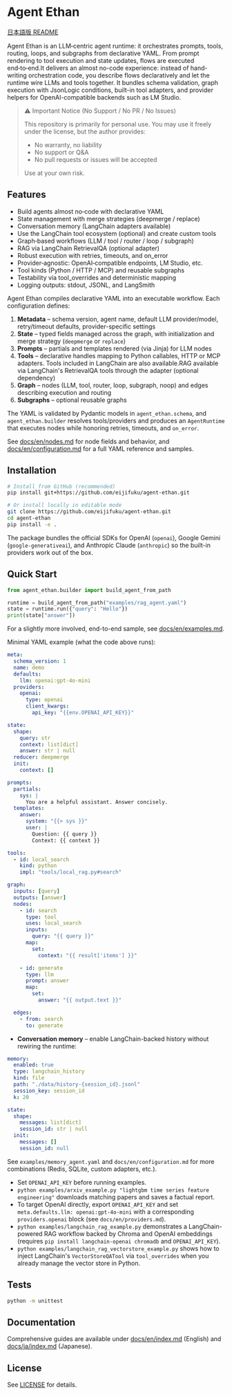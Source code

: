 # Agent Ethan

[日本語版 README](README.ja.md)

Agent Ethan is an LLM‑centric agent runtime: it orchestrates prompts, tools, routing, loops, and subgraphs from declarative YAML. From prompt rendering to tool execution and state updates, flows are executed end‑to‑end.It delivers an almost no-code experience: instead of hand-writing orchestration code, you describe flows declaratively and let the runtime wire LLMs and tools together. It bundles schema validation, graph execution with JsonLogic conditions, built-in tool adapters, and provider helpers for OpenAI-compatible backends such as LM Studio.

> ⚠️ Important Notice (No Support / No PR / No Issues)
>
> This repository is primarily for personal use. You may use it freely under the license, but the author provides:
> - No warranty, no liability
> - No support or Q&A
> - No pull requests or issues will be accepted
>
> Use at your own risk.

## Features

- Build agents almost no‑code with declarative YAML
- State management with merge strategies (deepmerge / replace)
- Conversation memory (LangChain adapters available)
- Use the LangChain tool ecosystem (optional) and create custom tools
- Graph‑based workflows (LLM / tool / router / loop / subgraph)
- RAG via LangChain RetrievalQA (optional adapter)
- Robust execution with retries, timeouts, and on_error
- Provider‑agnostic: OpenAI‑compatible endpoints, LM Studio, etc.
- Tool kinds (Python / HTTP / MCP) and reusable subgraphs
- Testability via tool_overrides and deterministic mapping
- Logging outputs: stdout, JSONL, and LangSmith

Agent Ethan compiles declarative YAML into an executable workflow. Each configuration defines:

1. **Metadata** – schema version, agent name, default LLM provider/model, retry/timeout defaults, provider-specific settings
2. **State** – typed fields managed across the graph, with initialization and merge strategy (`deepmerge` or `replace`)
3. **Prompts** – partials and templates rendered (via Jinja) for LLM nodes
4. **Tools** – declarative handles mapping to Python callables, HTTP or MCP adapters. Tools included in LangChain are also available.RAG available via LangChain's RetrievalQA tools through the adapter (optional dependency)
5. **Graph** – nodes (LLM, tool, router, loop, subgraph, noop) and edges describing execution and routing
6. **Subgraphs** – optional reusable graphs

The YAML is validated by Pydantic models in `agent_ethan.schema`, and `agent_ethan.builder` resolves tools/providers and produces an `AgentRuntime` that executes nodes while honoring retries, timeouts, and `on_error`.

See [docs/en/nodes.md](docs/en/nodes.md) for node fields and behavior, and [docs/en/configuration.md](docs/en/configuration.md) for a full YAML reference and samples.

## Installation

```bash
# Install from GitHub (recommended)
pip install git+https://github.com/eijifuku/agent-ethan.git

# Or install locally in editable mode
git clone https://github.com/eijifuku/agent-ethan.git
cd agent-ethan
pip install -e .
```

The package bundles the official SDKs for OpenAI (`openai`), Google Gemini (`google-generativeai`), and Anthropic Claude (`anthropic`) so the built-in providers work out of the box.

## Quick Start

```python
from agent_ethan.builder import build_agent_from_path

runtime = build_agent_from_path("examples/rag_agent.yaml")
state = runtime.run({"query": "Hello"})
print(state["answer"])
```

For a slightly more involved, end-to-end sample, see [docs/en/examples.md](docs/en/examples.md).

Minimal YAML example (what the code above runs):

```yaml
meta:
  schema_version: 1
  name: demo
  defaults:
    llm: openai:gpt-4o-mini
  providers:
    openai:
      type: openai
      client_kwargs:
        api_key: "{{env.OPENAI_API_KEY}}"

state:
  shape:
    query: str
    context: list[dict]
    answer: str | null
  reducer: deepmerge
  init:
    context: []

prompts:
  partials:
    sys: |
      You are a helpful assistant. Answer concisely.
  templates:
    answer:
      system: "{{> sys }}"
      user: |
        Question: {{ query }}
        Context: {{ context }}

tools:
  - id: local_search
    kind: python
    impl: "tools/local_rag.py#search"

graph:
  inputs: [query]
  outputs: [answer]
  nodes:
    - id: search
      type: tool
      uses: local_search
      inputs:
        query: "{{ query }}"
      map:
        set:
          context: "{{ result['items'] }}"

    - id: generate
      type: llm
      prompt: answer
      map:
        set:
          answer: "{{ output.text }}"

  edges:
    - from: search
      to: generate
```

- **Conversation memory** – enable LangChain-backed history without rewiring the runtime:

```yaml
memory:
  enabled: true
  type: langchain_history
  kind: file
  path: "./data/history-{session_id}.jsonl"
  session_key: session_id
  k: 20

state:
  shape:
    messages: list[dict]
    session_id: str | null
  init:
    messages: []
    session_id: null
```

See `examples/memory_agent.yaml` and `docs/en/configuration.md` for more combinations (Redis, SQLite, custom adapters, etc.).

- Set `OPENAI_API_KEY` before running examples.
- `python examples/arxiv_example.py "lightgbm time series feature engineering"` downloads matching papers and saves a factual report.
- To target OpenAI directly, export `OPENAI_API_KEY` and set `meta.defaults.llm: openai:gpt-4o-mini` with a corresponding `providers.openai` block (see `docs/en/providers.md`).
- `python examples/langchain_rag_example.py` demonstrates a LangChain-powered RAG workflow backed by Chroma and OpenAI embeddings (requires `pip install langchain-openai chromadb` and `OPENAI_API_KEY`).
- `python examples/langchain_rag_vectorstore_example.py` shows how to inject LangChain's `VectorStoreQATool` via `tool_overrides` when you already manage the vector store in Python.

## Tests

```bash
python -m unittest
```

## Documentation

Comprehensive guides are available under [docs/en/index.md](docs/en/index.md) (English) and [docs/ja/index.md](docs/ja/index.md) (Japanese).

## License

See [LICENSE](LICENSE) for details.
